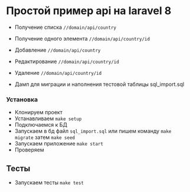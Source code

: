 # Простой пример api на laravel 8

* Получение списка               `//domain/api/country`
* Получение одного элемента      `//domain/api/country/id`
* Добавление                     `//domain/api/country`
* Редактирование                 `//domain/api/country/id`
* Удаление                       `//domain/api/country/id`


* Дамп для миграции и наполнения тестовой таблицы sql_import.sql

### Установка

* Клонируем проект
* Устанавливаем  `make setup`
* Подключаемся к БД
* Запускаем в бд файл `sql_import.sql` или пишем команду `make migrate` затем `make seed`
* Запускаем приложение `make start`
* Проверяем

## Тесты

* Запускаем тесты `make test`
